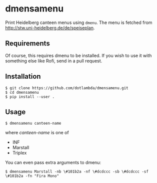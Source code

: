 dmensamenu
==========

Print Heidelberg canteen menus using `dmenu`.
The menu is fetched from http://stw.uni-heidelberg.de/de/speiseplan.

Requirements
------------

Of course, this requires dmenu to be installed.
If you wish to use it with something else like Rofi, send in a pull request.

Installation
------------

    $ git clone https://github.com/dotlambda/dmensamenu.git
    $ cd dmensamenu
    $ pip install --user .

Usage
-----

    $ dmensamenu canteen-name

where *canteen-name* is one of

* INF
* Marstall
* Triplex

You can even pass extra arguments to dmenu:

    $ dmensamenu Marstall -nb \#101b2a -nf \#dcdccc -sb \#dcdccc -sf \#101b2a -fn "Fira Mono"
